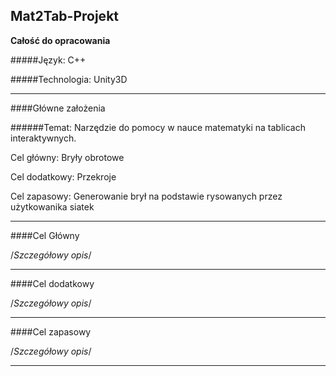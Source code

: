 ## Mat2Tab-Projekt

**Całość do opracowania**

#####Język: C++

#####Technologia: Unity3D

___

####Główne założenia


######Temat: Narzędzie do pomocy w nauce matematyki na tablicach interaktywnych.

Cel główny: Bryły obrotowe

Cel dodatkowy: Przekroje

Cel zapasowy: Generowanie brył na podstawie rysowanych przez użytkowanika siatek

___

####Cel Główny

/*Szczegółowy opis*/

___

####Cel dodatkowy

/*Szczegółowy opis*/

___

####Cel zapasowy

/*Szczegółowy opis*/

___
